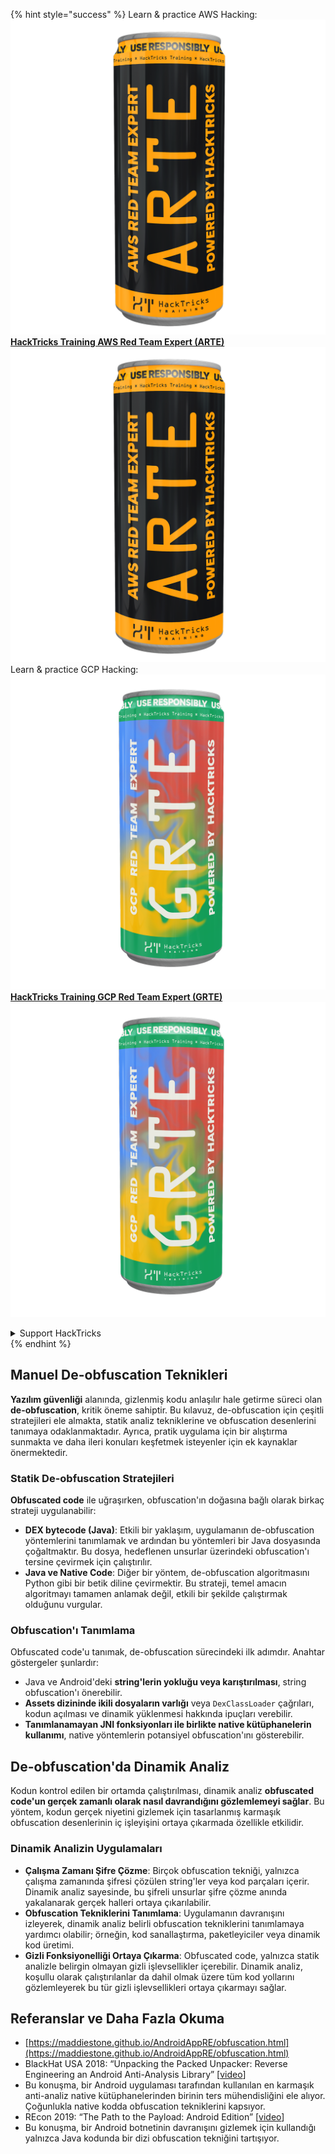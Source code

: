 {% hint style="success" %}
Learn & practice AWS Hacking:<img src="/.gitbook/assets/arte.png" alt="" data-size="line">[**HackTricks Training AWS Red Team Expert (ARTE)**](https://training.hacktricks.xyz/courses/arte)<img src="/.gitbook/assets/arte.png" alt="" data-size="line">\
Learn & practice GCP Hacking: <img src="/.gitbook/assets/grte.png" alt="" data-size="line">[**HackTricks Training GCP Red Team Expert (GRTE)**<img src="/.gitbook/assets/grte.png" alt="" data-size="line">](https://training.hacktricks.xyz/courses/grte)

<details>

<summary>Support HackTricks</summary>

* Check the [**subscription plans**](https://github.com/sponsors/carlospolop)!
* **Join the** 💬 [**Discord group**](https://discord.gg/hRep4RUj7f) or the [**telegram group**](https://t.me/peass) or **follow** us on **Twitter** 🐦 [**@hacktricks\_live**](https://twitter.com/hacktricks\_live)**.**
* **Share hacking tricks by submitting PRs to the** [**HackTricks**](https://github.com/carlospolop/hacktricks) and [**HackTricks Cloud**](https://github.com/carlospolop/hacktricks-cloud) github repos.

</details>
{% endhint %}

## Manuel **De-obfuscation Teknikleri**

**Yazılım güvenliği** alanında, gizlenmiş kodu anlaşılır hale getirme süreci olan **de-obfuscation**, kritik öneme sahiptir. Bu kılavuz, de-obfuscation için çeşitli stratejileri ele almakta, statik analiz tekniklerine ve obfuscation desenlerini tanımaya odaklanmaktadır. Ayrıca, pratik uygulama için bir alıştırma sunmakta ve daha ileri konuları keşfetmek isteyenler için ek kaynaklar önermektedir.

### **Statik De-obfuscation Stratejileri**

**Obfuscated code** ile uğraşırken, obfuscation'ın doğasına bağlı olarak birkaç strateji uygulanabilir:

- **DEX bytecode (Java)**: Etkili bir yaklaşım, uygulamanın de-obfuscation yöntemlerini tanımlamak ve ardından bu yöntemleri bir Java dosyasında çoğaltmaktır. Bu dosya, hedeflenen unsurlar üzerindeki obfuscation'ı tersine çevirmek için çalıştırılır.
- **Java ve Native Code**: Diğer bir yöntem, de-obfuscation algoritmasını Python gibi bir betik diline çevirmektir. Bu strateji, temel amacın algoritmayı tamamen anlamak değil, etkili bir şekilde çalıştırmak olduğunu vurgular.

### **Obfuscation'ı Tanımlama**

Obfuscated code'u tanımak, de-obfuscation sürecindeki ilk adımdır. Anahtar göstergeler şunlardır:

- Java ve Android'deki **string'lerin yokluğu veya karıştırılması**, string obfuscation'ı önerebilir.
- **Assets dizininde ikili dosyaların varlığı** veya `DexClassLoader` çağrıları, kodun açılması ve dinamik yüklenmesi hakkında ipuçları verebilir.
- **Tanımlanamayan JNI fonksiyonları ile birlikte native kütüphanelerin kullanımı**, native yöntemlerin potansiyel obfuscation'ını gösterebilir.

## **De-obfuscation'da Dinamik Analiz**

Kodun kontrol edilen bir ortamda çalıştırılması, dinamik analiz **obfuscated code'un gerçek zamanlı olarak nasıl davrandığını gözlemlemeyi sağlar**. Bu yöntem, kodun gerçek niyetini gizlemek için tasarlanmış karmaşık obfuscation desenlerinin iç işleyişini ortaya çıkarmada özellikle etkilidir.

### **Dinamik Analizin Uygulamaları**

- **Çalışma Zamanı Şifre Çözme**: Birçok obfuscation tekniği, yalnızca çalışma zamanında şifresi çözülen string'ler veya kod parçaları içerir. Dinamik analiz sayesinde, bu şifreli unsurlar şifre çözme anında yakalanarak gerçek halleri ortaya çıkarılabilir.
- **Obfuscation Tekniklerini Tanımlama**: Uygulamanın davranışını izleyerek, dinamik analiz belirli obfuscation tekniklerini tanımlamaya yardımcı olabilir; örneğin, kod sanallaştırma, paketleyiciler veya dinamik kod üretimi.
- **Gizli Fonksiyonelliği Ortaya Çıkarma**: Obfuscated code, yalnızca statik analizle belirgin olmayan gizli işlevsellikler içerebilir. Dinamik analiz, koşullu olarak çalıştırılanlar da dahil olmak üzere tüm kod yollarını gözlemleyerek bu tür gizli işlevsellikleri ortaya çıkarmayı sağlar.

## Referanslar ve Daha Fazla Okuma
* [https://maddiestone.github.io/AndroidAppRE/obfuscation.html](https://maddiestone.github.io/AndroidAppRE/obfuscation.html)
* BlackHat USA 2018: “Unpacking the Packed Unpacker: Reverse Engineering an Android Anti-Analysis Library” \[[video](https://www.youtube.com/watch?v=s0Tqi7fuOSU)]
* Bu konuşma, bir Android uygulaması tarafından kullanılan en karmaşık anti-analiz native kütüphanelerinden birinin ters mühendisliğini ele alıyor. Çoğunlukla native kodda obfuscation tekniklerini kapsıyor.
* REcon 2019: “The Path to the Payload: Android Edition” \[[video](https://recon.cx/media-archive/2019/Session.005.Maddie_Stone.The_path_to_the_payload_Android_Edition-J3ZnNl2GYjEfa.mp4)]
* Bu konuşma, bir Android botnetinin davranışını gizlemek için kullandığı yalnızca Java kodunda bir dizi obfuscation tekniğini tartışıyor.
